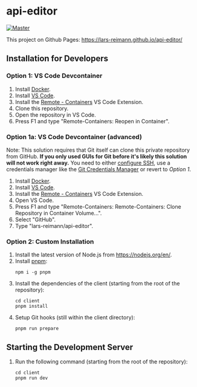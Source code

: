 # api-editor

[![Master](https://github.com/lars-reimann/api-editor/actions/workflows/master.yml/badge.svg?branch=master)](https://github.com/lars-reimann/api-editor/actions/workflows/master.yml)

This project on Github Pages: https://lars-reimann.github.io/api-editor/

## Installation for Developers

### Option 1: VS Code Devcontainer

1. Install [Docker](https://docs.docker.com/get-docker/).
1. Install [VS Code](https://code.visualstudio.com/).
1. Install
   the [Remote - Containers](https://marketplace.visualstudio.com/items?itemName=ms-vscode-remote.remote-containers) VS
   Code Extension.
1. Clone this repository.
1. Open the repository in VS Code.
1. Press F1 and type "Remote-Containers: Reopen in Container".

### Option 1a: VS Code Devcontainer (advanced)

Note: This solution requires that Git itself can clone this private repository from GitHub. **If you
only used GUIs for Git before it's likely this solution will not work right away.** You need to
either [configure SSH](https://docs.github.com/en/github/authenticating-to-github/connecting-to-github-with-ssh), use a
credentials manager like the [Git Credentials Manager](https://github.com/microsoft/Git-Credential-Manager-Core) or
revert to _Option 1_.

1. Install [Docker](https://docs.docker.com/get-docker/).
2. Install [VS Code](https://code.visualstudio.com/).
3. Install
   the [Remote - Containers](https://marketplace.visualstudio.com/items?itemName=ms-vscode-remote.remote-containers) VS
   Code Extension.
4. Open VS Code.
5. Press F1 and type "Remote-Containers: Remote-Containers: Clone Repository in Container Volume...".
6. Select "GitHub".
7. Type "lars-reimann/api-editor".

### Option 2: Custom Installation

1. Install the latest version of Node.js from https://nodejs.org/en/.
2. Install [pnpm](https://pnpm.io/):
   ```shell
   npm i -g pnpm
   ```
3. Install the dependencies of the client (starting from the root of the repository):
   ```shell
   cd client
   pnpm install
   ```
4. Setup Git hooks (still within the client directory):
   ```shell
   pnpm run prepare
   ```

## Starting the Development Server

1. Run the following command (starting from the root of the repository):
   ```shell
   cd client
   pnpm run dev
   ```
